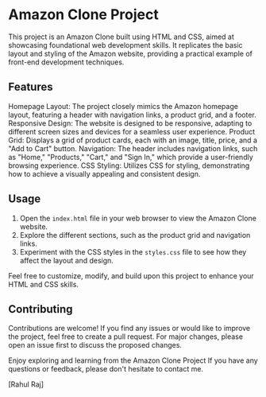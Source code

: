 # Amazon Clone Project

This project is an Amazon Clone built using HTML and CSS, aimed at showcasing foundational web development skills. It replicates the basic layout and styling of the Amazon website, providing a practical example of front-end development techniques.
 
## Features

Homepage Layout: The project closely mimics the Amazon homepage layout, featuring a header with navigation links, a product grid, and a footer.
Responsive Design: The website is designed to be responsive, adapting to different screen sizes and devices for a seamless user experience.
Product Grid: Displays a grid of product cards, each with an image, title, price, and a "Add to Cart" button.
Navigation: The header includes navigation links, such as "Home," "Products," "Cart," and "Sign In," which provide a user-friendly browsing experience.
CSS Styling: Utilizes CSS for styling, demonstrating how to achieve a visually appealing and consistent design.

## Usage

1. Open the `index.html` file in your web browser to view the Amazon Clone website.
2. Explore the different sections, such as the product grid and navigation links.
3. Experiment with the CSS styles in the `styles.css` file to see how they affect the layout and design.

Feel free to customize, modify, and build upon this project to enhance your HTML and CSS skills.

## Contributing

Contributions are welcome! If you find any issues or would like to improve the project, feel free to create a pull request. For major changes, please open an issue first to discuss the proposed changes.

 
Enjoy exploring and learning from the Amazon Clone Project If you have any questions or feedback, please don't hesitate to contact me.

[Rahul Raj]
